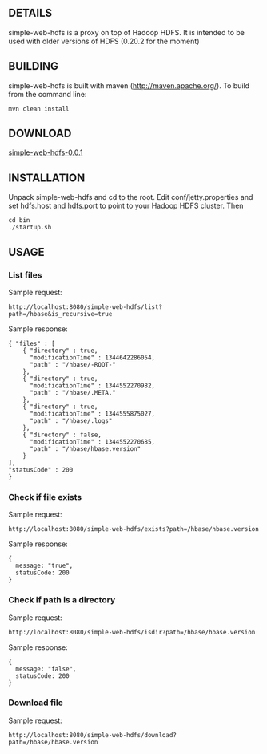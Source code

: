 ## DETAILS

simple-web-hdfs is a proxy on top of Hadoop HDFS. It is intended to be used with older versions of HDFS (0.20.2 for the moment)

## BUILDING

simple-web-hdfs is built with maven (http://maven.apache.org/). To build from the command line:

    mvn clean install

## DOWNLOAD

[simple-web-hdfs-0.0.1](https://s3.amazonaws.com/aogonevskiy_github/simple-web-hdfs-0.0.1-dist.zip)

## INSTALLATION

Unpack simple-web-hdfs and cd to the root. Edit conf/jetty.properties and set hdfs.host and hdfs.port to point to your Hadoop HDFS cluster. Then

    cd bin
    ./startup.sh

## USAGE

### List files

Sample request:

    http://localhost:8080/simple-web-hdfs/list?path=/hbase&is_recursive=true

Sample response:

    { "files" : [ 
        { "directory" : true,
          "modificationTime" : 1344642286054,
          "path" : "/hbase/-ROOT-"
        },
        { "directory" : true,
          "modificationTime" : 1344552270982,
          "path" : "/hbase/.META."
        },
        { "directory" : true,
          "modificationTime" : 1344555875027,
          "path" : "/hbase/.logs"
        },
        { "directory" : false,
          "modificationTime" : 1344552270685,
          "path" : "/hbase/hbase.version"
        }
    ],
    "statusCode" : 200
    }

### Check if file exists

Sample request:

    http://localhost:8080/simple-web-hdfs/exists?path=/hbase/hbase.version

Sample response:

    {
      message: "true",
      statusCode: 200
    }

### Check if path is a directory

Sample request:

    http://localhost:8080/simple-web-hdfs/isdir?path=/hbase/hbase.version

Sample response:

    {
      message: "false",
      statusCode: 200
    }

### Download file

Sample request:

    http://localhost:8080/simple-web-hdfs/download?path=/hbase/hbase.version

